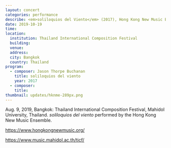 ```yaml
---
layout: concert
categories: performance
describe: <em>soliloquios del Viento</em> (2017), Hong Kong New Music Ensemble. TICF.
date: 2019-10-19
time:
location:
  institution: Thailand International Composition Festival
  building:
  venue:
  address:
  city: Bangkok
  country: Thailand
program:
  - composer: Jason Thorpe Buchanan
    title: soliloquios del viento
    year: 2017
  - composer:
    title:
thumbnail: updates/hknme-289px.png
---
```


Aug. 9, 2019, Bangkok: Thailand International Composition Festival, Mahidol University, Thailand. *soliloquios del viento* performed by the Hong Kong New Music Ensemble.

https://www.hongkongnewmusic.org/

https://www.music.mahidol.ac.th/ticf/
